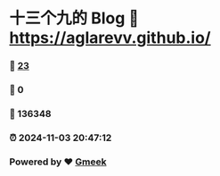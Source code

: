 # 十三个九的 Blog :link: https://aglarevv.github.io/ 
### :page_facing_up: [23](https://aglarevv.github.io//tag.html) 
### :speech_balloon: 0 
### :hibiscus: 136348 
### :alarm_clock: 2024-11-03 20:47:12 
### Powered by :heart: [Gmeek](https://github.com/Meekdai/Gmeek)
